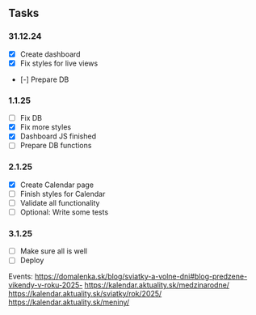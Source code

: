 ## Tasks

### 31.12.24
- [x] Create dashboard
- [x] Fix styles for live views
- [-] Prepare DB

### 1.1.25
- [ ] Fix DB
- [x] Fix more styles
- [x] Dashboard JS finished
- [ ] Prepare DB functions

### 2.1.25
- [x] Create Calendar page
- [ ] Finish styles for Calendar
- [ ] Validate all functionality
- [ ] Optional: Write some tests

### 3.1.25
- [ ] Make sure all is well
- [ ] Deploy

Events:
https://domalenka.sk/blog/sviatky-a-volne-dni#blog-predzene-vikendy-v-roku-2025-
https://kalendar.aktuality.sk/medzinarodne/
https://kalendar.aktuality.sk/sviatky/rok/2025/
https://kalendar.aktuality.sk/meniny/
